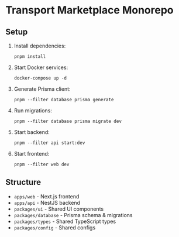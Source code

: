 # Transport Marketplace Monorepo

## Setup

1. Install dependencies:
   ```
   pnpm install
   ```

2. Start Docker services:
   ```
   docker-compose up -d
   ```

3. Generate Prisma client:
   ```
   pnpm --filter database prisma generate
   ```

4. Run migrations:
   ```
   pnpm --filter database prisma migrate dev
   ```

5. Start backend:
   ```
   pnpm --filter api start:dev
   ```

6. Start frontend:
   ```
   pnpm --filter web dev
   ```

## Structure

- `apps/web` - Next.js frontend
- `apps/api` - NestJS backend
- `packages/ui` - Shared UI components
- `packages/database` - Prisma schema & migrations
- `packages/types` - Shared TypeScript types
- `packages/config` - Shared configs
